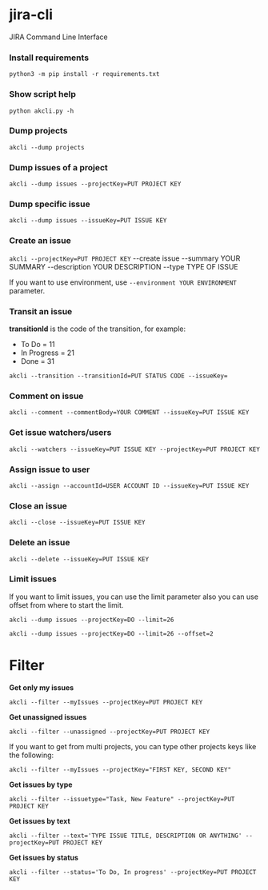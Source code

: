 # jira-cli
JIRA Command Line Interface

### Install requirements
`python3 -m pip install -r requirements.txt`

### Show script help
`python akcli.py -h`

### Dump projects
`akcli --dump projects`

### Dump issues of a project
`akcli --dump issues --projectKey=PUT PROJECT KEY`

### Dump specific issue
`akcli --dump issues --issueKey=PUT ISSUE KEY`

### Create an issue
`akcli --projectKey=PUT PROJECT KEY` --create issue --summary YOUR SUMMARY --description YOUR DESCRIPTION --type TYPE OF ISSUE

If you want to use environment, use `--environment YOUR ENVIRONMENT` parameter.

### Transit an issue

**transitionId** is the code of the transition, for example:
- To Do = 11
- In Progress = 21
- Done = 31

`akcli --transition --transitionId=PUT STATUS CODE --issueKey=`

### Comment on issue
`akcli --comment --commentBody=YOUR COMMENT --issueKey=PUT ISSUE KEY`

### Get issue watchers/users

`akcli --watchers --issueKey=PUT ISSUE KEY --projectKey=PUT PROJECT KEY`

### Assign issue to user
`akcli --assign --accountId=USER ACCOUNT ID --issueKey=PUT ISSUE KEY`

### Close an issue
`akcli --close --issueKey=PUT ISSUE KEY`

### Delete an issue
`akcli --delete --issueKey=PUT ISSUE KEY`

### Limit issues

If you want to limit issues, you can use the limit parameter also
you can use offset from where to start the limit.

`akcli --dump issues --projectKey=DO --limit=26`

`akcli --dump issues --projectKey=DO --limit=26 --offset=2`

# Filter

**Get only my issues**

`akcli --filter --myIssues --projectKey=PUT PROJECT KEY`

**Get unassigned issues**

`akcli --filter --unassigned --projectKey=PUT PROJECT KEY`

If you want to get from multi projects, you can type other projects keys like the following:

`akcli --filter --myIssues --projectKey="FIRST KEY, SECOND KEY"`

**Get issues by type**

`akcli --filter --issuetype="Task, New Feature" --projectKey=PUT PROJECT KEY`


**Get issues by text**

`akcli --filter --text='TYPE ISSUE TITLE, DESCRIPTION OR ANYTHING' --projectKey=PUT PROJECT KEY`


**Get issues by status**

`akcli --filter --status='To Do, In progress' --projectKey=PUT PROJECT KEY`
